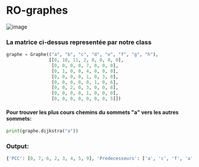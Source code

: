# RO-graphes
![image](https://github.com/OussamaDarrazi/RO-graphes/assets/34890717/5a3c8204-e609-485e-8cc5-2d492b3776d5)

### La matrice ci-dessus representée par notre class
```python
graphe = Graphe(("a", "b", "c", "d", "e", "f", "g", "h"),
                [[0, 10, 11, 2, 0, 0, 0, 0],
                 [0, 0, 0, 0, 7, 0, 0, 0],
                 [0, 1, 0, 0, 4, 0, 0, 0],
                 [0, 0, 0, 0, 1, 0, 3, 0],
                 [0, 0, 0, 0, 0, 1, 0, 6],
                 [0, 0, 2, 0, 3, 0, 0, 8],
                 [0, 0, 0, 0, 1, 0, 0, 0],
                 [0, 0, 0, 0, 0, 0, 0, 5]])
```

#### Pour trouver les plus cours chemins du sommets "a" vers les autres sommets:
```python
print(graphe.dijkstra("a"))
```

### Output:
```python
{'PCC': [0, 7, 6, 2, 3, 4, 5, 9], 'Predecesseurs': ['a', 'c', 'f', 'a', 'd', 'e', 'd', 'e']}
```
